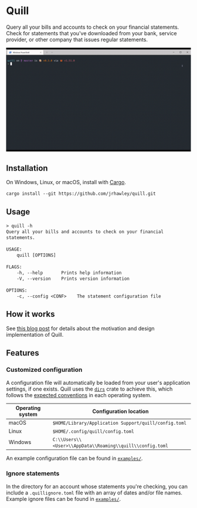 # Quill

Query all your bills and accounts to check on your financial statements.
Check for statements that you've downloaded from your bank, service provider, or other company that issues regular statements.

![TUI demo](examples/demo.gif)

## Installation

On Windows, Linux, or macOS, install with [Cargo](https://doc.rust-lang.org/cargo/).

```shell
cargo install --git https://github.com/jrhawley/quill.git
```

## Usage

```shell
> quill -h
Query all your bills and accounts to check on your financial statements.

USAGE:
    quill [OPTIONS]

FLAGS:
    -h, --help       Prints help information
    -V, --version    Prints version information

OPTIONS:
    -c, --config <CONF>    The statement configuration file
```

## How it works

See [this blog post](https://jrhawley.github.io/2020/09/19/financial-statements-quill) for details about the motivation and design implementation of Quill.

## Features

### Customized configuration

A configuration file will automatically be loaded from your user's application settings, if one exists.
Quill uses the [`dirs`](https://docs.rs/dirs/latest/dirs/) crate to achieve this, which follows the [expected conventions](https://docs.rs/dirs/latest/dirs/fn.config_dir.html) in each operating system.

| Operating system | Configuration location                                    |
| ---------------- | --------------------------------------------------------- |
| macOS            | `$HOME/Library/Application Support/quill/config.toml`     |
| Linux            | `$HOME/.config/quill/config.toml`                         |
| Windows          | `C:\\Users\\<User>\\AppData\\Roaming\\quill\\config.toml` |

An example configuration file can be found in [`examples/`](examples/config.toml).

### Ignore statements

In the directory for an account whose statements you're checking, you can include a `.quillignore.toml` file with an array of dates and/or file names.
Example ignore files can be found in [`examples/`](examples/).
